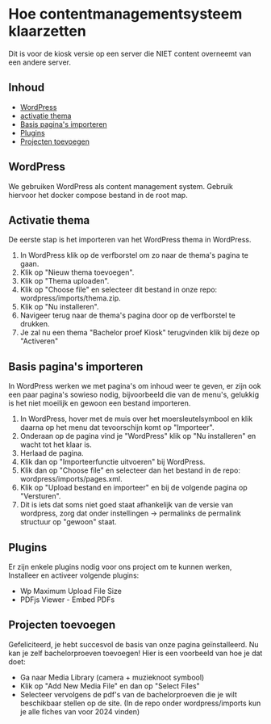 # Hoe contentmanagementsysteem klaarzetten
Dit is voor de kiosk versie op een server die NIET content overneemt van een andere server.

## Inhoud

- [WordPress](#wordpress)
- [activatie thema](#activatie-thema)
- [Basis pagina's importeren](#basis-paginas-importeren)
- [Plugins](#plugins)
- [Projecten toevoegen](#projecten-toevoegen)

## WordPress
We gebruiken WordPress als content management system. Gebruik hiervoor het docker compose bestand in de root map.

## Activatie thema
De eerste stap is het importeren van het WordPress thema in WordPress.
1. In WordPress klik op de verfborstel om zo naar de thema's pagina te gaan.
2. Klik op "Nieuw thema toevoegen".
3. Klik op "Thema uploaden".
4. Klik op "Choose file" en selecteer dit bestand in onze repo: wordpress/imports/thema.zip.
5. Klik op "Nu installeren".
6. Navigeer terug naar de thema's pagina door op de verfborstel te drukken.
7. Je zal nu een thema "Bachelor proef Kiosk" terugvinden klik bij deze op "Activeren"

## Basis pagina's importeren
In WordPress werken we met pagina's om inhoud weer te geven, er zijn ook een paar pagina's sowieso nodig, bijvoorbeeld die van de menu's, gelukkig is het niet moeilijk en gewoon een bestand importeren.
1. In WordPress, hover met de muis over het moersleutelsymbool en klik daarna op het menu dat tevoorschijn komt op "Importeer".
2. Onderaan op de pagina vind je "WordPress" klik op "Nu installeren" en wacht tot het klaar is.
3. Herlaad de pagina.
4. Klik dan op "Importeerfunctie uitvoeren" bij WordPress.
5. Klik dan op "Choose file" en selecteer dan het bestand in de repo: wordpress/imports/pages.xml.
6. Klik op "Upload bestand en importeer" en bij de volgende pagina op "Versturen".
7. Dit is iets dat soms niet goed staat afhankelijk van de versie van wordpress, zorg dat onder instellingen -> permalinks de permalink structuur op "gewoon" staat.

## Plugins
Er zijn enkele plugins nodig voor ons project om te kunnen werken, Installeer en activeer volgende plugins:
- Wp Maximum Upload File Size
- PDFjs Viewer - Embed PDFs
  
## Projecten toevoegen
Gefeliciteerd, je hebt succesvol de basis van onze pagina geïnstalleerd. Nu kan je zelf bachelorproeven toevoegen! Hier is een voorbeeld van hoe je dat doet:
- Ga naar Media Library (camera + muzieknoot symbool)
- Klik op "Add New Media File" en dan op "Select Files"
- Selecteer vervolgens de pdf's van de bachelorproeven die je wilt beschikbaar stellen op de site. (In de repo onder wordpress/imports kun je alle fiches van voor 2024 vinden)
